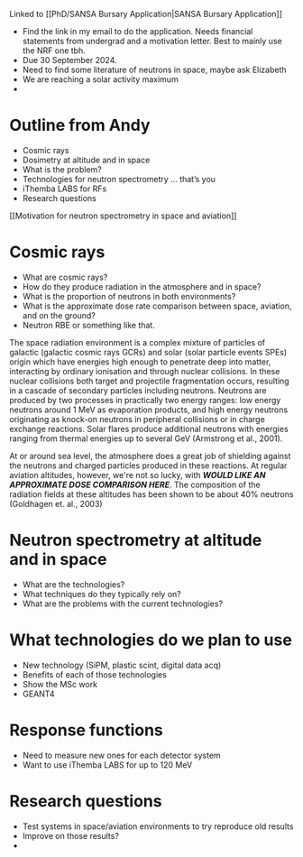 Linked to [[PhD/SANSA Bursary Application|SANSA Bursary Application]] 

- Find the link in my email to do the application. Needs financial statements from undergrad and a motivation letter. Best to mainly use the NRF one tbh.
- Due 30 September 2024.
- Need to find some literature of neutrons in space, maybe ask Elizabeth
- We are reaching a solar activity maximum
- 

# Outline from Andy
- Cosmic rays
- Dosimetry at altitude and in space
- What is the problem?
- Technologies for neutron spectrometry … that’s you
- iThemba LABS for RFs
- Research questions

[[Motivation for neutron spectrometry in space and aviation]]



# Cosmic rays
- What are cosmic rays?
- How do they produce radiation in the atmosphere and in space?
- What is the proportion of neutrons in both environments?
- What is the approximate dose rate comparison between space, aviation, and on the ground?
- Neutron RBE or something like that.

The space radiation environment is a complex mixture of particles of galactic (galactic cosmic rays GCRs) and solar (solar particle events SPEs) origin which have energies high enough to penetrate deep into matter, interacting by ordinary ionisation and through nuclear collisions. In these nuclear collisions both target and projectile fragmentation occurs, resulting in a cascade of secondary particles including neutrons. Neutrons are produced by two processes in practically two energy ranges: low energy neutrons around 1 MeV as evaporation products, and high energy neutrons originating as knock-on neutrons in peripheral collisions or in charge exchange reactions. Solar flares produce additional neutrons with energies ranging from thermal energies up to several GeV (Armstrong et al., 2001).

At or around sea level, the atmosphere does a great job of shielding against the neutrons and charged particles produced in these reactions. At regular aviation altitudes, however, we're not so lucky, with ***WOULD LIKE AN APPROXIMATE DOSE COMPARISON HERE***. The composition of the radiation fields at these altitudes has been shown to be about 40% neutrons (Goldhagen et. al., 2003)


# Neutron spectrometry at altitude and in space

- What are the technologies?
- What techniques do they typically rely on?
- What are the problems with the current technologies?

# What technologies do we plan to use
- New technology (SiPM, plastic scint, digital data acq)
- Benefits of each of those technologies
- Show the MSc work
- GEANT4

# Response functions
- Need to measure new ones for each detector system
- Want to use iThemba LABS for up to 120 MeV

# Research questions
- Test systems in space/aviation environments to try reproduce old results
- Improve on those results?
- 
